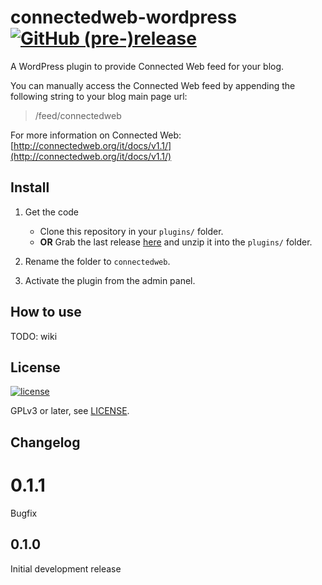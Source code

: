 # connectedweb-wordpress [![GitHub (pre-)release](https://img.shields.io/github/release/jcte02/connectedweb-wordpress/all.svg)]()
A WordPress plugin to provide Connected Web feed for your blog.

You can manually access the Connected Web feed by appending the following string to your blog main page url:
>/feed/connectedweb

For more information on Connected Web: [http://connectedweb.org/it/docs/v1.1/](http://connectedweb.org/it/docs/v1.1/)

## Install
1. Get the code
   * Clone this repository in your `plugins/` folder.
   * **OR** Grab the last release [here](https://github.com/jcte02/connectedweb-wordpress/archive/v0.1.1.zip) and unzip it into the `plugins/` folder.

2. Rename the folder to `connectedweb`.

3. Activate the plugin from the admin panel.

## How to use
TODO: wiki

## License
[![license](https://img.shields.io/github/license/jcte02/connectedweb-wordpress.svg)](https://www.gnu.org/licenses/gpl-3.0.en.html)

GPLv3 or later, see [LICENSE](https://github.com/jcte02/connectedweb-wordpress/blob/master/LICENSE).

## Changelog

# 0.1.1
Bugfix

## 0.1.0
Initial development release


